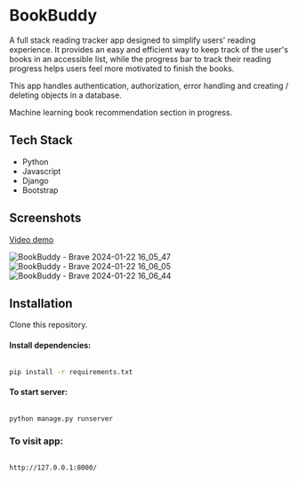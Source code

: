 # BookBuddy

A full stack reading tracker app designed to simplify users' reading experience. It provides an easy and efficient way to keep track of the user's books in an accessible list, while the progress bar to track their reading progress helps users feel more motivated to finish the books.

This app handles authentication, authorization, error handling and creating / deleting objects in a database.

Machine learning book recommendation section in progress.

## Tech Stack

+ Python
+ Javascript
+ Django
+ Bootstrap


## Screenshots

[Video demo](https://www.youtube.com/watch?v=TFzdeR5T1sE)

![BookBuddy - Brave 2024-01-22 16_05_47](https://github.com/tildajson/BookBuddy/assets/130234732/2290ce9b-7c6b-444a-8247-e62a0655cfe3)
![BookBuddy - Brave 2024-01-22 16_06_05](https://github.com/tildajson/BookBuddy/assets/130234732/fabd7c75-09d2-4fb1-b86d-36cb80ad55da)
![BookBuddy - Brave 2024-01-22 16_06_44](https://github.com/tildajson/BookBuddy/assets/130234732/0a95f79e-952a-4c9a-8409-0450aeca1e04)

## Installation

Clone this repository.

#### Install dependencies:

```bash

pip install -r requirements.txt

```

#### To start server:

```bash

python manage.py runserver

```

### To visit app:

```bash

http://127.0.0.1:8000/

```
